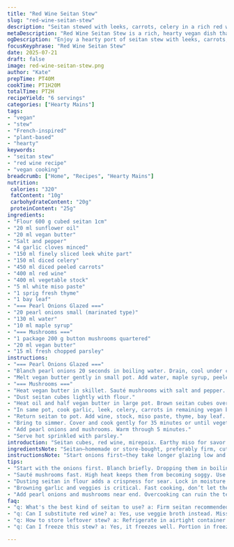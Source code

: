 ```yaml
---
title: "Red Wine Seitan Stew"
slug: "red-wine-seitan-stew"
description: "Seitan stewed with leeks, carrots, celery in a rich red wine broth, miso adds depth. Pearl onions glazed with butter and sugar. Mushrooms sautéed and tossed in parsley. Slow simmer brings veggies to tender. Protein-rich vegan main. Free of nuts, lactose, eggs."
metaDescription: "Red Wine Seitan Stew is a rich, hearty vegan dish that combines seitan, vegetables, and a depth of flavor from red wine and miso."
ogDescription: "Enjoy a hearty port of seitan stew with leeks, carrots, and pearl onions for a delicious vegan dinner option."
focusKeyphrase: "Red Wine Seitan Stew"
date: 2025-07-21
draft: false
image: red-wine-seitan-stew.png
author: "Kate"
prepTime: PT40M
cookTime: PT1H20M
totalTime: PT2H
recipeYield: "6 servings"
categories: ["Hearty Mains"]
tags:
- "vegan"
- "stew"
- "French-inspired"
- "plant-based"
- "hearty"
keywords:
- "seitan stew"
- "red wine recipe"
- "vegan cooking"
breadcrumb: ["Home", "Recipes", "Hearty Mains"]
nutrition: 
 calories: "320"
 fatContent: "10g"
 carbohydrateContent: "20g"
 proteinContent: "25g"
ingredients:
- "Flour 600 g cubed seitan 1cm"
- "20 ml sunflower oil"
- "20 ml vegan butter"
- "Salt and pepper"
- "4 garlic cloves minced"
- "150 ml finely sliced leek white part"
- "150 ml diced celery"
- "450 ml diced peeled carrots"
- "400 ml red wine"
- "400 ml vegetable stock"
- "5 ml white miso paste"
- "1 sprig fresh thyme"
- "1 bay leaf"
- "=== Pearl Onions Glazed ==="
- "20 pearl onions small (marinated type)"
- "130 ml water"
- "10 ml maple syrup"
- "=== Mushrooms ==="
- "1 package 200 g button mushrooms quartered"
- "20 ml vegan butter"
- "15 ml fresh chopped parsley"
instructions:
- "=== Pearl Onions Glazed ==="
- "Blanch pearl onions 20 seconds in boiling water. Drain, cool under cold water. Peel off skins."
- "Melt vegan butter gently in small pot. Add water, maple syrup, peeled onions. Salt and pepper. Simmer over low heat until liquid evaporates about 20 minutes. Keep warm."
- "=== Mushrooms ==="
- "Heat vegan butter in skillet. Sauté mushrooms with salt and pepper. Remove from heat. Fold in parsley. Hold."
- "Dust seitan cubes lightly with flour."
- "Heat oil and half vegan butter in large pot. Brown seitan cubes over medium heat. Season with salt and pepper. Remove seitan, set aside."
- "In same pot, cook garlic, leek, celery, carrots in remaining vegan butter for 4 minutes. Salt and pepper."
- "Return seitan to pot. Add wine, stock, miso paste, thyme, bay leaf. Salt and pepper."
- "Bring to simmer. Cover and cook gently for 35 minutes or until vegetables are soft. Stir occasionally."
- "Add pearl onions and mushrooms. Warm through 5 minutes."
- "Serve hot sprinkled with parsley."
introduction: "Seitan cubes, red wine, mirepoix. Earthy miso for savor. Pearl onions—glazed sweet. Mushrooms browned, parsley bright. No nuts, eggs, or dairy here. Simple vegan approach, rich in umami. Barrel aged wine, clincher taste. Long simmer until softness hits carrots and celery. Flavors mingle, thicken. Butter swapped for vegan type keeps richness but no lactose. Quick peel on onions after blanch. Carrots diced, celery diced, leek sliced fine to soften nicely. Short bursts of heat, then slow bubble. You want tender, layers of flavor, punchy wine setting tone. Balanced salt and pepper all along. Chunky, rustic, bold. French flair with plant power."
ingredientsNote: "Seitan—homemade or store-bought, preferably firm, cut evenly for uniform cooking. Flour dusting gives crispness in sear. Use white miso, lighter and subtle, swapped from brown miso for gentler tone. Vegan butter feels rich but keeps dairy out. Maple syrup replaces sugar in onion glaze—adds complexity and depth without cloying sweetness. Red wine should be dry, quality mid-range for best body in stew. Fresh thyme and bay leaf key aromatics, avoid dried if possible. Fresh parsley chopped at end to brighten earth tones. Onions peeled after brief blanch helps keep shape intact with softened skin for bite-sized pearls."
instructionsNote: "Start onions first—they take longer glazing low and slow, patience needed for sugar-water boil-off without burning. Mushrooms last, fast brown while stew simmers. Sauté garlic and veggies briefly so retained crunch softens without mush. Browning seitan first locks texture, keeps firmness after long simmer. Constant gentle bubble with lid prevents drying but stewing enough for flavor infusion. Stirring occasionally stops veggie bits from sticking or burning bottom. Add pearl onions and mushrooms near end to avoid overcooking, keep fresh textures intact. Final heat through allows mild meld of flavors without losing shine. Seasoning adjusted throughout helps balancing savory flavors. Parsley last for fresh herbal notes no wilt. Serve immediately, avoid reheating long to keep seitan firm."
tips:
- "Start with the onions first. Blanch briefly. Dropping them in boiling water helps peeling. Afterward, simmer with syrup. Patience needed for glaze. Maintain low heat. Avoid burning syrup. Allows sweetness to develop."
- "Sauté mushrooms fast. High heat keeps them from becoming soggy. Use vegan butter for richness. Salt and pepper before plating. Fold parsley in at last minute. Brightens the earthy tones. Keeps texture intact."
- "Dusting seitan in flour adds a crispness for sear. Lock in moisture. Browning gives texture. Keep on medium heat for best results. Don't rush this process. This sets up the stew's body."
- "Browning garlic and veggies is critical. Fast cooking, don’t let them turn mushy. Retain crunch, let flavors mingle. Building layers is key. Balanced seasoning brings out the depth. Check throughout cooking."
- "Add pearl onions and mushrooms near end. Overcooking can ruin the texture. Final five minutes just heat through. Enhances flavor without loss. Fresh parsley is essential. Last minute touch for brightness."
faq:
- "q: What's the best kind of seitan to use? a: Firm seitan recommended. Homemade or store-bought works. Cut evenly for cooking. Keep uniformity for best results."
- "q: Can I substitute red wine? a: Yes, use veggie broth instead. Missing depth though. Red wine adds umami. For alternatives, consider a splash of balsamic."
- "q: How to store leftover stew? a: Refrigerate in airtight container. Lasts 3 to 4 days max. Warming slowly is best. Avoid overheating. Keeps seitan’s texture."
- "q: Can I freeze this stew? a: Yes, it freezes well. Portion in freezer-safe containers. Lasts up to 3 months. Thaw overnight before reheating. Restore moisture gently."

---
```

